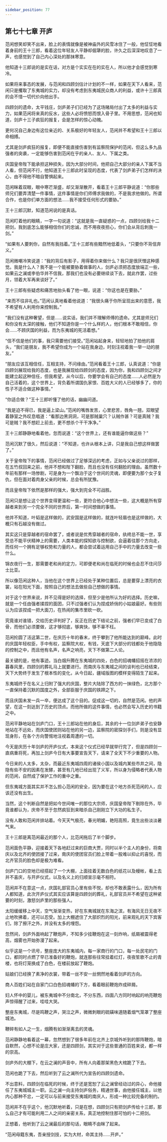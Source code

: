 ```yaml
---
sidebar_position: 77
---
```


## 第七十七章 **开庐**

范闲想笑却笑不出来，脸上的表情就像是被神庙外的风雪冰住了一般，他怔怔地看着身前的王十三郎，看着这位年轻友人平静却倔犟的脸，许久之后深深地叹息了一声，也感觉到了自己内心深处的那抹寒意。

他知道十三郎说的是实在话，对方是个实实在在的实在人，所以他才会感觉到寒冷。

如果将来事态的发展，与范闲和四顾剑估计计划的不一样，如果在天下人看来，范闲只是攫取了东夷城的实力，却没有考虑到东夷城民众商人的利益，或许十三郎真的会不惜一切代价向他出手。

四顾剑的遗命，太平钱庄，剑庐弟子们已经为了这场赌局付出了太多的利益与实力，如果范闲将来真的反水，这些人必将愤怒而恨入骨子里。不用思想，范闲也知道，剑庐十三子疯狂的报复，会是怎样的惊心动魄。

更何况自己身边有这位亲近的、关系极好的年轻友人，范闲并不希望和王十三郎以命相搏。

尤其是剑庐疯狂的报复，即便不能直接伤害到有监察院保护的范闲，但这么多九品强者的突袭，一定能够伤害到范闲在乎的亲人、友人、下属之类。

庆国皇帝陛下能承担这种损失，因为大部分时间，他把自己大部分的亲人下属不当人看，但范闲不行，他知道王十三郎此时呈现的态度，代表了剑庐弟子们怎样的决心，由不得他不暗自警惧起来。

范闲眯着双眼，眼中寒芒渐盛，却又渐渐散开，看着王十三郎平静说道：“你那些师兄们要弄清楚一件事情，这件事情是你们师傅求我做的，不是我求他做的。所谓合作，也是你们单方面的想法……我不接受任何形式的要胁。”

王十三郎沉默，知道范闲说的是真话。

范闲盯着他的眼睛，一字一句说道：“这就是我一直疑惑的一点，四顾剑给我十二把剑，我到底怎么能够相信你们的忠诚，而不用夜夜担心，你们会从背后刺我一剑。”

“如果有人要刺你，自然有我挡着。”王十三郎有些黯然地低着头，“只要你不背信弃义。”

范闲微嘲冷笑说道：“我的背后有影子，用得着你来做什么？我只是很厌憎这种感觉。我是什么人？我不是一个能被要胁着做事的人，剑庐必须把态度放端正一些，如果云之澜或李伯华并不信我，那我们也没有必要继续谈下去，就此作罢，过些月，领着大军再来谈好了。”

王十三郎有些疑虑和痛苦地抬头看了他一眼，说道：“你这也是在要胁。”

“来而不往非礼也。”范闲认真地看着他说道：“我很头痛于你所呈现出来的意愿，我不希望有人利用你来控制我。”

“我们没有这种奢望，但是……说实话，我们并不理解师傅的遗命。尤其是师兄们和你没有太深的接触，他们不知道你是一个什么样的人，他们根本不敢相信，你会……不顾庆国的利益，而为东夷城的死活着想。”

“信不信是他们的事，我只需要他们接受。”范闲站起身来，轻轻地拍了拍他的肩头，“我们是朋友，我不希望你成为一个站在我身边，时刻注视着我一举一动的朋友。”

“朋友应该互相信任，互相支持，不问缘由。”范闲看着王十三郎，认真说道：“你是四顾剑展现给我的态度，也是我展现给四顾剑的态度，因为你，我和四顾剑之间才能建立起这种信任，但我希望，从今以后，你要学会有自己的态度……人必然是为自己活着的，这个世界上，背负着所谓国仇家恨、百姓大义的人已经够多了，你的性子不适合做这种事情。”

“你适合做？”王十三郎听懂了他的话，幽幽问道。

“我是迫不得已，我是逼上梁山。”范闲的嘴唇发苦，心里悲苦，唇角一翘，双眼望着静室之外叹息唱道：“看那边黑洞洞，可是那贼巢穴？认贼作甚？可是真贼？我可是贼？我不想赶上前去，更不想杀个干干净净。”

王十三郎静静地看着他，忽而说道：“这个世界上，还有谁能逼你做这些？”

范闲沉默了很久，然后说道：“不知道，也许从根本上讲，只是我自己想这样做罢了。”

关于皇帝陛下的事情，范闲已经做过了足够深远的考虑，正如与父亲说过的那样，在五竹叔回来之前，他并不想和陛下翻脸，而且也没有任何翻脸的理由。虽然数十年前有那样一场惨剧，可是身为一个飘泊于这个世间的灵魂，即便要为那个女子复仇，但在面对着肉身父亲的时候，总会有所犹豫。

而且皇帝陛下依然是那样的强大，强大到完全不可战胜。

范闲只是想让这个世界变得更温和一些，更符合他心中想法一些，这大概是所有穿越者来到另一个完全不同的世界后，第一时间想做的事情。

他并不知道，叶韬是这样做的，武安国是这样做的，就连叶轻眉也是这样做的，大概只有石越没有做过。

其实这只是穿越者的宿命罢了，或者说是优秀穿越者的宿命，纨绔总不能一世，享受总不能平伏精神上的需要，人类本能的探知欲与控制欲，会逼着往那个方向走，而任何一个拥有足够权势和力量的人，都会尝试着运用自己手中的力量去改变一些什么。

锦衣夜行一生，那需要老和尚的定力，可即便老和尚在临死的时候也会忍不住问莎士比亚。

所以像范闲这种人，当他在这个世界上已经处于某种位置后，总是要穿上漂亮的衣裳，站在阳光下面，按照自己的想法去做些自己想做的事情。

对于这个世界来说，并不见得是好的选择，但至少是他所认为好的选择。历史嘛，就是一个任由强者揉捏的面团，只不过强者们认为捏成娇俏的小姑娘最好。有些则认为应该捏成一把大面刀，在热闹的集市里砍一砍。

究竟谁对谁错，交给历史评判好了，反正在历史下结论之前，强者们早已变成了白骨，而他们必须要做，这才够彻底，够爽快，够不辜不枉。

范闲抡圆了活这第二世，在庆历十年的春末，终于攀到了他所能达到的巅峰。此时的庆国年轻权臣，手中有权，监察院大权，有钱，天底下大部分的钱都处于他隐隐的控制之中，而且他有名声，名声之响亮，天下不做第二人论。

最关键的是，他有事迹。当白烟升腾在东夷城的四处，白色的招魂幡招摇在浓浓的暮春风里，四顾剑的葬礼马上就要进行。而南庆与东夷城之间的谈判也已经结束，天下大势终于发生了根本性的变化，从今日起，疆域版图的模样变得陌生了起来。

东夷城终于在名义上归附了强大的庆国，整片大陆除了西方的一抹绿色，北方那个一直保持着沉默的国度之外，全部臣服于庆国的铁蹄之下。

而且庆国未发一兵一卒，便达成了这个目的。促成这一切的，自然是范闲。他的声望，在这一刻达到了历史的顶点。而他所做的这件事情，也必然会写入历史的书籍之中。

范闲平静地站在剑庐门口，王十三郎站在他的身后，其余的十一位剑庐弟子也安静地站在不远处，而庆国使团则站在他的另一边，监察院的密探剑手们，则是没有显现身形，在各个方向警惕地注视着周遭的一切。

今天是庆历十年剑庐的开庐仪式，本来这个仪式已经早就举行完了，但是四顾剑一直病重将死，再加上剑庐今日有大事要宣告天下，请来了全天下不少重要的人物。

今日来的人太多，太杂，而最近东夷城四周的诸侯小国以及城内某些市井之间，隐隐有些不安的因素在发酵，甚至有几地已经出现了义军，所以身为侵略者代表人物的范闲，自然成了保护工作的重中之重。

但东夷城方面其实并不怎么担心范闲的安全，因为要在这个地方杀死范闲的人，应该还没有出生。

当然，这个判断自然是把如今世间唯一的那位大宗师，庆国皇帝陛下剔除在外，毕竟谁都认为，庆帝不至于忽然疯狂到来暗杀自己刚刚立下大功的私生子。

没有人敢和范闲并排站着。今天天气极亮，春光明媚，艳阳高照，竟生出些淡淡暑气来。

王十三郎是离范闲最近的那个人，比范闲拖后了半个脚步。

范闲面色平静，迎接着天下各地赶过来的巨商大贾，同时以半个主人的身份，将南庆以及北齐的使团接了过来，南庆的使团官员们脸上带着一股难以抑止的喜悦，而北齐官员的脸色却是极为难看。

剑庐门口的空地已经搭起了一个大棚，上面挂着无数白色的纸花以及幔帐，看上去并不喜庆，与开庐仪式，以及名义上的归顺宣示毫不相符。

范闲并不在意这一点，庆国礼部官员心里有些不悦，却也不敢表露什么，因为所有人都知道，此次开庐仪式其实应该算是四顾剑的葬礼，礼部官员并不希望在这种紧要的时刻，激怒剑庐里的那些强人。

太阳缓缓移上中天，空气渐渐变热，好在东夷城就在东海之滨，有海风无日无夜不止地吹拂着，还可以忍受。加上大棚遮住了大部炽烈的阳光，前来观礼的天下宾客们，除了擦汗之外，并没有太多的埋怨。

忽然间，剑庐外面响起了鞭炮声，不知多少挂鞭炮在这一刻炸响，纸屑被震得老高，烟雾也开始弥漫了起来。

似乎这是一个讯号，整座庞大的东夷城内，每一家商行的门口，每一处民宅的门口，都同时点燃了早已准备好的鞭炮，就连那些往常挂着红灯，夜夜笙歌不止的青楼，也将灯笼换成了白色，在楼前放起了鞭炮。

姑娘们已经换了素净的衣裳，带着一丝不安一丝惘然地看着剑庐的方向。

商人百姓们站在自家门口白色招魂幡的下方，看着眼前鞭炮炸成碎屑。

妇人怀中的婴儿，被东夷城中不分南北，不分东西，四面八方同时响起的响亮鞭炮声惊得醒了过来，哇哇大哭。

整座东夷城，尽是鸣鞭之声，哭泣之声，微微刺眼的硫磺味道随着烟气笼罩了整座城池。

鞭碎有如人之一生，烟腾有如渐渐离去的灵魂。

范闲静静地看着这一幕，忽然想到了很多年前在北齐上京城外听到的那阵鞭炮，暗自默然，心想不论是庄大家，还是四顾剑，其实对于这些普通的百姓来说，都一样的崇高。

剑庐外的大棚下，在云之澜的声音中，所有人向着那架黑色大棺跪了下去。

范闲也跪了下去，然后听到了云之澜所代为宣告的四顾剑遗命。

不出意料，四顾剑在临死的时候，终于还是宽恕了云之澜曾经动过的异心，命他接任了东夷城城主一职。云之澜一向主持剑庐俗务，精通世事，由他接任城主，以他内心那种不忿，一定可以与前来接受东夷城的南庆人，形成一种比较完备的制约。

范闲并不在乎这个，他沉默地听着，只是在想，四顾剑只有把剑庐传给十三郎，那么自己才有可能利用二人之间的亲密关系，真正地控制住那可怕的十二把剑。

正想着，他听到了云之澜最后的那句话，眼睛不由眯了起来。

“范闲母籍东夷，吾亲授剑技，实为大材，命其主持……开庐。”


